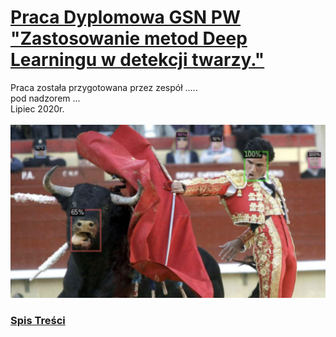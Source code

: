 # [Praca Dyplomowa GSN PW <br>"Zastosowanie metod Deep Learningu w detekcji twarzy."](Praca_Dyplomowa.ipynb)

Praca została przygotowana przez zespół .....<br>
pod nadzorem ...<br>
Lipiec 2020r.
<br><br>
![Przykład detekcji](https://github.com/DarekGit/Documents/blob/master/Figures/Smieszna%20detekcja.png)


<!--NAVIGATION-->
### [Spis Treści](Praca_Dyplomowa.ipynb)
